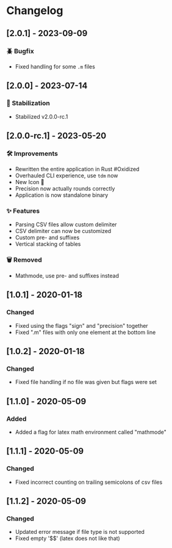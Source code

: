 # Changelog

## [2.0.1] - 2023-09-09

### 🪲 Bugfix
- Fixed handling for some `.m` files

## [2.0.0] - 2023-07-14

### 🚀 Stabilization
- Stabilized v2.0.0-rc.1

## [2.0.0-rc.1] - 2023-05-20

### 🛠️ Improvements
- Rewritten the entire application in Rust #Oxidized
- Overhauled CLI experience, use `tdm` now
- New Icon 🎨
- Precision now actually rounds correctly
- Application is now standalone binary

### ✨ Features
- Parsing CSV files allow custom delimiter
- CSV delimiter can now be customized
- Custom pre- and suffixes
- Vertical stacking of tables

### 🗑️ Removed
- Mathmode, use pre- and suffixes instead

## [1.0.1] - 2020-01-18

### Changed
- Fixed using the flags "sign" and "precision" together
- Fixed ".m" files with only one element at the bottom line

## [1.0.2] - 2020-01-18

### Changed
- Fixed file handling if no file was given but flags were set

## [1.1.0] - 2020-05-09

### Added
- Added a flag for latex math environment called "mathmode"

## [1.1.1] - 2020-05-09

### Changed
- Fixed incorrect counting on trailing semicolons of csv files

## [1.1.2] - 2020-05-09

### Changed
- Updated error message if file type is not supported
- Fixed empty '$$' (latex does not like that)
